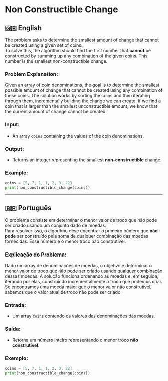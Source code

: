 # Non Constructible Change

## 🇬🇧 English

The problem asks to determine the smallest amount of change that cannot be created using a given set of coins.  
To solve this, the algorithm should find the first number that **cannot** be constructed by summing up any combination of the given coins. This number is the smallest non-constructible change.

### Problem Explanation:

Given an array of coin denominations, the goal is to determine the smallest possible amount of change that cannot be created using any combination of these coins. The solution works by sorting the coins and then iterating through them, incrementally building the change we can create. If we find a coin that is larger than the smallest unconstructible amount, we know that the current amount of change cannot be created.

### Input:

- An array `coins` containing the values of the coin denominations.

### Output:

- Returns an integer representing the smallest **non-constructible** change.

### Example:

```python
coins = [5, 7, 1, 1, 2, 3, 22]
print(non_constructible_change(coins))
```

---

## 🇧🇷 Português

O problema consiste em determinar o menor valor de troco que não pode ser criado usando um conjunto dado de moedas.  
Para resolver isso, o algoritmo deve encontrar o primeiro número que **não pode** ser construído pela soma de qualquer combinação das moedas fornecidas. Esse número é o menor troco não construtível.

### Explicação do Problema:

Dado um array de denominações de moedas, o objetivo é determinar o menor valor de troco que não pode ser criado usando qualquer combinação dessas moedas. A solução funciona ordenando as moedas e, em seguida, iterando por elas, construindo incrementalmente o troco que podemos criar. Se encontramos uma moeda maior que o menor valor não construtível, sabemos que o valor atual de troco não pode ser criado.

### Entrada:

- Um array `coins` contendo os valores das denominações das moedas.

### Saída:

- Retorna um número inteiro representando o menor troco **não construtível**.

### Exemplo:

```python
coins = [5, 7, 1, 1, 2, 3, 22]
print(non_constructible_change(coins))
```
